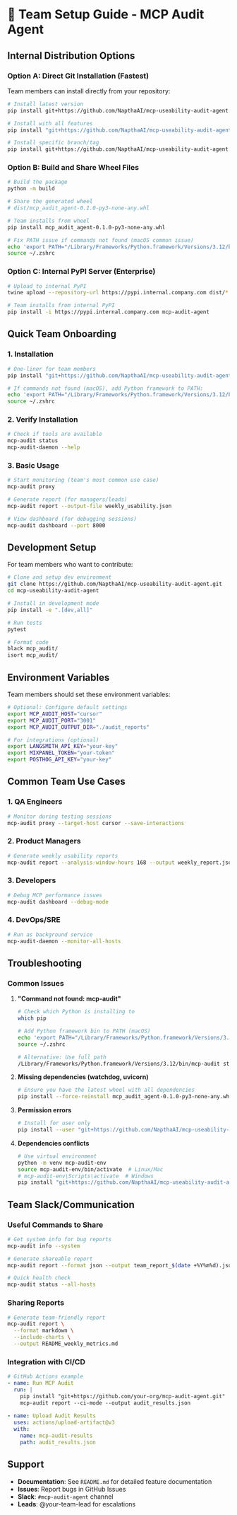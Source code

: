 # 🚀 Team Setup Guide - MCP Audit Agent

## Internal Distribution Options

### Option A: Direct Git Installation (Fastest)

Team members can install directly from your repository:

```bash
# Install latest version
pip install git+https://github.com/NapthaAI/mcp-useability-audit-agent.git

# Install with all features
pip install "git+https://github.com/NapthaAI/mcp-useability-audit-agent.git[all]"

# Install specific branch/tag
pip install git+https://github.com/NapthaAI/mcp-useability-audit-agent.git@main
```

### Option B: Build and Share Wheel Files

```bash
# Build the package
python -m build

# Share the generated wheel
# dist/mcp_audit_agent-0.1.0-py3-none-any.whl

# Team installs from wheel
pip install mcp_audit_agent-0.1.0-py3-none-any.whl

# Fix PATH issue if commands not found (macOS common issue)
echo 'export PATH="/Library/Frameworks/Python.framework/Versions/3.12/bin:$PATH"' >> ~/.zshrc
source ~/.zshrc
```

### Option C: Internal PyPI Server (Enterprise)

```bash
# Upload to internal PyPI
twine upload --repository-url https://pypi.internal.company.com dist/*

# Team installs from internal PyPI
pip install -i https://pypi.internal.company.com mcp-audit-agent
```

## Quick Team Onboarding

### 1. Installation

```bash
# One-liner for team members
pip install "git+https://github.com/NapthaAI/mcp-useability-audit-agent.git[all]"

# If commands not found (macOS), add Python framework to PATH:
echo 'export PATH="/Library/Frameworks/Python.framework/Versions/3.12/bin:$PATH"' >> ~/.zshrc
source ~/.zshrc
```

### 2. Verify Installation

```bash
# Check if tools are available
mcp-audit status
mcp-audit-daemon --help
```

### 3. Basic Usage

```bash
# Start monitoring (team's most common use case)
mcp-audit proxy

# Generate report (for managers/leads)  
mcp-audit report --output-file weekly_usability.json

# View dashboard (for debugging sessions)
mcp-audit dashboard --port 8000
```

## Development Setup

For team members who want to contribute:

```bash
# Clone and setup dev environment
git clone https://github.com/NapthaAI/mcp-useability-audit-agent.git
cd mcp-useability-audit-agent

# Install in development mode
pip install -e ".[dev,all]"

# Run tests
pytest

# Format code
black mcp_audit/
isort mcp_audit/
```

## Environment Variables

Team members should set these environment variables:

```bash
# Optional: Configure default settings
export MCP_AUDIT_HOST="cursor"
export MCP_AUDIT_PORT="3001"
export MCP_AUDIT_OUTPUT_DIR="./audit_reports"

# For integrations (optional)
export LANGSMITH_API_KEY="your-key"
export MIXPANEL_TOKEN="your-token"
export POSTHOG_API_KEY="your-key"
```

## Common Team Use Cases

### 1. QA Engineers
```bash
# Monitor during testing sessions
mcp-audit proxy --target-host cursor --save-interactions
```

### 2. Product Managers
```bash
# Generate weekly usability reports
mcp-audit report --analysis-window-hours 168 --output weekly_report.json
```

### 3. Developers
```bash
# Debug MCP performance issues
mcp-audit dashboard --debug-mode
```

### 4. DevOps/SRE
```bash
# Run as background service
mcp-audit-daemon --monitor-all-hosts
```

## Troubleshooting

### Common Issues

1. **"Command not found: mcp-audit"**
   ```bash
   # Check which Python is installing to
   which pip
   
   # Add Python framework bin to PATH (macOS)
   echo 'export PATH="/Library/Frameworks/Python.framework/Versions/3.12/bin:$PATH"' >> ~/.zshrc
   source ~/.zshrc
   
   # Alternative: Use full path
   /Library/Frameworks/Python.framework/Versions/3.12/bin/mcp-audit status
   ```

2. **Missing dependencies (watchdog, uvicorn)**
   ```bash
   # Ensure you have the latest wheel with all dependencies
   pip install --force-reinstall mcp_audit_agent-0.1.0-py3-none-any.whl
   ```

3. **Permission errors**
   ```bash
   # Install for user only
   pip install --user "git+https://github.com/NapthaAI/mcp-useability-audit-agent.git"
   ```

4. **Dependencies conflicts**
   ```bash
   # Use virtual environment
   python -m venv mcp-audit-env
   source mcp-audit-env/bin/activate  # Linux/Mac
   # mcp-audit-env\Scripts\activate  # Windows
   pip install "git+https://github.com/NapthaAI/mcp-useability-audit-agent.git[all]"
   ```

## Team Slack/Communication

### Useful Commands to Share

```bash
# Get system info for bug reports
mcp-audit info --system

# Generate shareable report
mcp-audit report --format json --output team_report_$(date +%Y%m%d).json

# Quick health check
mcp-audit status --all-hosts
```

### Sharing Reports

```bash
# Generate team-friendly report
mcp-audit report \
  --format markdown \
  --include-charts \
  --output README_weekly_metrics.md
```

### Integration with CI/CD

```yaml
# GitHub Actions example
- name: Run MCP Audit
  run: |
    pip install "git+https://github.com/your-org/mcp-audit-agent.git"
    mcp-audit report --ci-mode --output audit_results.json
    
- name: Upload Audit Results
  uses: actions/upload-artifact@v3
  with:
    name: mcp-audit-results
    path: audit_results.json
```

## Support

- **Documentation**: See `README.md` for detailed feature documentation
- **Issues**: Report bugs in GitHub Issues
- **Slack**: `#mcp-audit-agent` channel
- **Leads**: @your-team-lead for escalations 